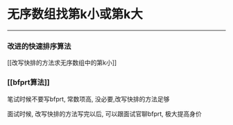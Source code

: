 # 无序数组找第k小或第k大


---
### 改进的快速排序算法
[[改写快排的方法求无序数组中的第k小]]


### [[bfprt算法]]

笔试时候不要写bfprt, 常数项高, 没必要,改写快排的方法足够

面试时候, 改写快排的方法写完以后, 可以跟面试官聊bfprt, 极大提高身价



